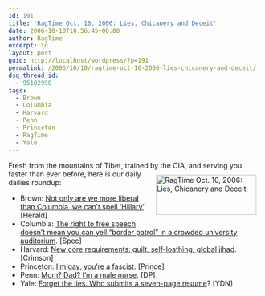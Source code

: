 ```yaml
---
id: 191
title: 'RagTime Oct. 10, 2006: Lies, Chicanery and Deceit'
date: 2006-10-10T10:56:45+00:00
author: RagTime
excerpt: \n
layout: post
guid: http://localhost/wordpress/?p=191
permalink: /2006/10/10/ragtime-oct-10-2006-lies-chicanery-and-deceit/
dsq_thread_id:
  - 95102998
tags:
  - Brown
  - Columbia
  - Harvard
  - Penn
  - Princeton
  - RagTime
  - Yale
---
```

Fresh from the mountains of Tibet, trained by the CIA, and serving you faster than ever before, [<img width="200" vspace="10" hspace="10" height="80" border="0" align="right" src="http://www.ivygateblog.com/wp-content/uploads/2006/09/ragtime.jpg" alt="RagTime Oct. 10, 2006: Lies, Chicanery and Deceit" />](http://www.ivygateblog.com/tags/ragtime/)here is our daily dailies roundup:

  * Brown: <a title="A minuteman, true to form." target="_blank" href="http://media.www.browndailyherald.com/media/storage/paper472/news/2006/10/10/Columns/Jacob.Schuman.08.Columbia.Beats.Us.At.Our.Own.Game-2340238.shtml?sourcedomain=www.browndailyherald.com&MIIHost=media.collegepublisher.com">Not only are we more liberal than Columbia, we can&#8217;t spell &#8216;Hillary&#8217;</a>. [Herald]
  * Columbia: <a title="Look, in this country we speak English. And beat the shit out of immigrants." target="_blank" href="http://media.www.columbiaspectator.com/media/storage/paper865/news/2006/10/10/News/Protesters.Hold.Press.Conference-2341084.shtml?sourcedomain=www.columbiaspectator.com&MIIHost=media.collegepublisher.com">The right to free speech doesn&#8217;t mean you can yell &#8220;border patrol&#8221; in a crowded university auditorium</a>. [Spec]
  * Harvard: <a title="Zuckerberg, you really missed out." target="_blank" href="http://www.thecrimson.com/article.aspx?ref=514822">New core requirements: guilt, self-loathing, global jihad</a>. [Crimson]
  * Princeton: <a title="Validate me! Validate me!" target="_blank" href="http://www.dailyprincetonian.com/archives/2006/10/10/opinion/16125.shtml">I&#8217;m gay</a>, <a title="I mean, you're okay with that right? I mean, the gay thing." target="_blank" href="http://www.dailyprincetonian.com/archives/2006/10/10/opinion/16123.shtml">you&#8217;re a fascist</a>. [Prince]
  * Penn: <a title="I'm in it for the outfits." target="_blank" href="http://www.dailypennsylvanian.com/home/news/2006/10/10/News/These.Men.Are.Nurses.And.Theyre.Proud.Of.It-2341271.shtml">Mom? Dad? I&#8217;m a male nurse</a>. [DP]
  * Yale: <a title="Does anyone else find irony in the name &quot;Vayner&quot;?" target="_blank" href="http://www.yaledailynews.com/Article.aspx?ArticleID=33628">Forget the lies. Who submits a seven-page resume</a>? [YDN]